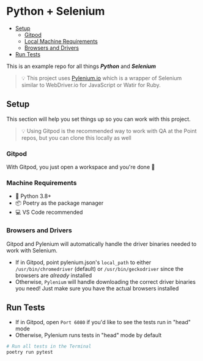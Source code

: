 # Python + Selenium

- [Setup](#setup)
    - [Gitpod](#gitpod)
    - [Local Machine Requirements](#machine-requirements)
    - [Browsers and Drivers](#browsers-and-drivers)
- [Run Tests](#run-tests)

This is an example repo for all things **_Python_** and **_Selenium_**

> 💡 This project uses [Pylenium.io](https://docs.pylenium.io) which is a wrapper of Selenium similar to WebDriver.io for JavaScript or Watir for Ruby.

## Setup

This section will help you set things up so you can work with this project.

> 💡 Using Gitpod is the recommended way to work with QA at the Point repos, but you can clone this locally as well

### Gitpod

With Gitpod, you just open a workspace and you're done 🎉

### Machine Requirements

- 🐍 Python 3.8+
- 📦 Poetry as the package manager
- 💻 VS Code recommended

### Browsers and Drivers

Gitpod and Pylenium will automatically handle the driver binaries needed to work with Selenium.

- If in Gitpod, point pylenium.json's `local_path` to either `/usr/bin/chromedriver` (default) or `/usr/bin/geckodriver` since the browsers are _already_ installed
- Otherwise, `Pylenium` will handle downloading the correct driver binaries you need! Just make sure you have the actual browsers installed 


## Run Tests

- If in Gitpod, open `Port 6080` if you'd like to see the tests run in "head" mode
- Otherwise, Pylenium runs tests in "head" mode by default

```bash
# Run all tests in the Terminal
poetry run pytest
```
